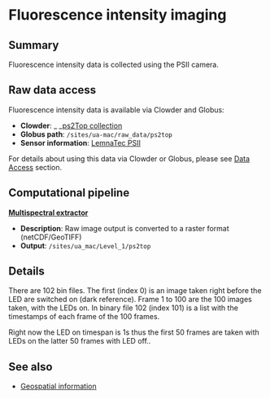 # Fluorescence intensity imaging

## Summary

Fluorescence intensity data is collected using the PSII camera.

## Raw data access

Fluorescence intensity data is available via Clowder and Globus:

* **Clowder**: _ _[ps2Top collection](https://terraref.ncsa.illinois.edu/clowder/collection/58714b584f0cc129fb5ea660)
* **Globus path**:  `/sites/ua-mac/raw_data/ps2top`
* **Sensor information**: [LemnaTec PSII](https://terraref.ncsa.illinois.edu/clowder/datasets/5873a84b4f0cad7d8131a73d)

For details about using this data via Clowder or Globus, please see [Data Access](https://github.com/terraref/documentation/tree/56f669dc870b3c3921bfc029914545574e70f8df/how-to-access-data.md) section.

## Computational pipeline

[**Multispectral extractor**](https://github.com/terraref/extractors-multispectral)

* **Description**: Raw image output is converted to a raster format \(netCDF\/GeoTIFF\) 
* **Output**: `/sites/ua_mac/Level_1/ps2top`

## Details

There are 102 bin files. The first \(index 0\) is an image taken right before the LED are switched on \(dark reference\). Frame 1 to 100 are the 100 images taken, with the LEDs on. In binary file 102 \(index 101\) is a list with the timestamps of each frame of the 100 frames.

Right now the LED on timespan is 1s thus the first 50 frames are taken with LEDs on the latter 50 frames with LED off..

## See also

* [Geospatial information](geospatial-information.md)

